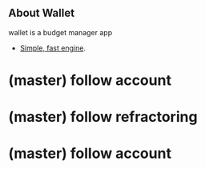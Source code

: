## About Wallet

wallet is a budget manager app
- [Simple, fast engine](https://wallet.nounext.com).
  
# (master) follow account 
# (master) follow refractoring
# (master) follow account 